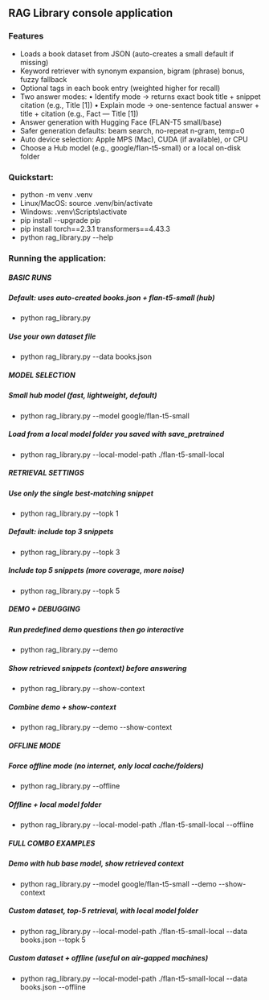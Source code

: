 ## RAG Library console application

### Features
- Loads a book dataset from JSON (auto-creates a small default if missing)
- Keyword retriever with synonym expansion, bigram (phrase) bonus, fuzzy fallback
- Optional tags in each book entry (weighted higher for recall)
- Two answer modes:
  • Identify mode → returns exact book title + snippet citation (e.g., Title [1])
  • Explain mode → one-sentence factual answer + title + citation (e.g., Fact — Title [1])
- Answer generation with Hugging Face (FLAN-T5 small/base)
- Safer generation defaults: beam search, no-repeat n-gram, temp=0
- Auto device selection: Apple MPS (Mac), CUDA (if available), or CPU
- Choose a Hub model (e.g., google/flan-t5-small) or a local on-disk folder

### Quickstart:
  - python -m venv .venv 
  - Linux/MacOS: source .venv/bin/activate 
  - Windows: .venv\Scripts\activate
  - pip install --upgrade pip
  - pip install torch==2.3.1 transformers==4.43.3
  - python rag_library.py --help

### Running the application:
##### BASIC RUNS
##### Default: uses auto-created books.json + flan-t5-small (hub)
- python rag_library.py

##### Use your own dataset file
- python rag_library.py --data books.json

##### MODEL SELECTION
##### Small hub model (fast, lightweight, default)
- python rag_library.py --model google/flan-t5-small


##### Load from a local model folder you saved with save_pretrained
- python rag_library.py --local-model-path ./flan-t5-small-local


##### RETRIEVAL SETTINGS
##### Use only the single best-matching snippet
- python rag_library.py --topk 1

##### Default: include top 3 snippets
- python rag_library.py --topk 3

##### Include top 5 snippets (more coverage, more noise)
- python rag_library.py --topk 5


##### DEMO + DEBUGGING
##### Run predefined demo questions then go interactive
- python rag_library.py --demo

##### Show retrieved snippets (context) before answering
- python rag_library.py --show-context

##### Combine demo + show-context
- python rag_library.py --demo --show-context

##### OFFLINE MODE
##### Force offline mode (no internet, only local cache/folders)
- python rag_library.py --offline

##### Offline + local model folder
- python rag_library.py --local-model-path ./flan-t5-small-local --offline

##### FULL COMBO EXAMPLES
##### Demo with hub base model, show retrieved context
- python rag_library.py --model google/flan-t5-small --demo --show-context

##### Custom dataset, top-5 retrieval, with local model folder
- python rag_library.py --local-model-path ./flan-t5-small-local --data books.json --topk 5

##### Custom dataset + offline (useful on air-gapped machines)
- python rag_library.py --local-model-path ./flan-t5-small-local --data books.json --offline

  